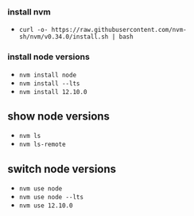 ### install nvm
- ```curl -o- https://raw.githubusercontent.com/nvm-sh/nvm/v0.34.0/install.sh | bash```

### install node versions
- ```nvm install node```
- ```nvm install --lts```
- ```nvm install 12.10.0```

## show node versions
- ```nvm ls```
- ```nvm ls-remote```

## switch node versions
- ```nvm use node```
- ```nvm use node --lts```
- ```nvm use 12.10.0```